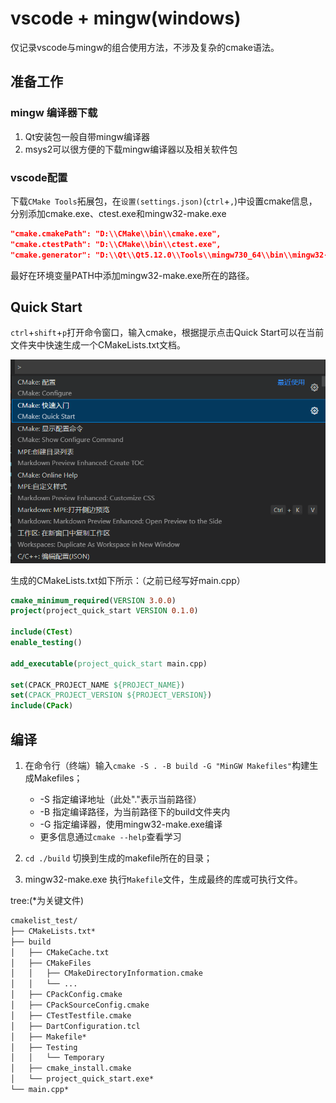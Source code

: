 # vscode + mingw(windows)

仅记录vscode与mingw的组合使用方法，不涉及复杂的cmake语法。

## 准备工作

### mingw 编译器下载

1. Qt安装包一般自带mingw编译器
2. msys2可以很方便的下载mingw编译器以及相关软件包

### vscode配置

下载`CMake Tools`拓展包，在`设置(settings.json)`(`ctrl`+`,`)中设置cmake信息，分别添加cmake.exe、ctest.exe和mingw32-make.exe

```json
"cmake.cmakePath": "D:\\CMake\\bin\\cmake.exe",
"cmake.ctestPath": "D:\\CMake\\bin\\ctest.exe",
"cmake.generator": "D:\\Qt\\Qt5.12.0\\Tools\\mingw730_64\\bin\\mingw32-make.exe",
```

最好在环境变量PATH中添加mingw32-make.exe所在的路径。

## Quick Start

`ctrl`+`shift`+`p`打开命令窗口，输入cmake，根据提示点击Quick Start可以在当前文件夹中快速生成一个CMakeLists.txt文档。

![cmake](pics/cmake_vscode_ctrl_shift_p.png)

生成的CMakeLists.txt如下所示：（之前已经写好main.cpp）

```cmake
cmake_minimum_required(VERSION 3.0.0)
project(project_quick_start VERSION 0.1.0)

include(CTest)
enable_testing()

add_executable(project_quick_start main.cpp)

set(CPACK_PROJECT_NAME ${PROJECT_NAME})
set(CPACK_PROJECT_VERSION ${PROJECT_VERSION})
include(CPack)
```

## 编译

1. 在命令行（终端）输入`cmake -S . -B build -G "MinGW Makefiles"`构建生成Makefiles；

   - -S 指定编译地址（此处"."表示当前路径）
   - -B 指定编译路径，为当前路径下的build文件夹内
   - -G 指定编译器，使用mingw32-make.exe编译
   - 更多信息通过`cmake --help`查看学习

2. `cd ./build` 切换到生成的makefile所在的目录；

3. mingw32-make.exe 执行`Makefile`文件，生成最终的库或可执行文件。

tree:(*为关键文件)

```cmd
cmakelist_test/
├── CMakeLists.txt*
├── build
│   ├── CMakeCache.txt
│   ├── CMakeFiles
│   │   ├── CMakeDirectoryInformation.cmake
│   │   └── ...
│   ├── CPackConfig.cmake
│   ├── CPackSourceConfig.cmake
│   ├── CTestTestfile.cmake
│   ├── DartConfiguration.tcl
│   ├── Makefile*
│   ├── Testing
│   │   └── Temporary
│   ├── cmake_install.cmake
│   └── project_quick_start.exe*
└── main.cpp*
```
